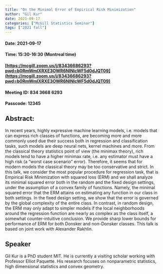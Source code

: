```yaml
---
title: "On the Minimal Error of Empirical Risk Minimization"
author: "Gil Kur"
date: 2021-09-17
categories: ["McGill Statistics Seminar"]
tags: ["2021 fall"]
---
```


#### Date: 2021-09-17
#### Time: 15:30-16:30 (Montreal time)

#### [https://mcgill.zoom.us/j/83436686293?pwd=b0RmWmlXRXE3OWR6NlNIcWF5d0dJQT09](https://mcgill.zoom.us/j/83436686293?pwd=b0RmWmlXRXE3OWR6NlNIcWF5d0dJQT09)
#### Meeting ID: 834 3668 6293
#### Passcode: 12345



## Abstract:

In recent years, highly expressive machine learning models, i.e. models that can express rich classes of functions, are becoming more and
more commonly used due their success both in regression and classification tasks, such models are deep neural nets, kernel machines and more.
From the classical theory statistics point of view (the minimax theory),
rich models tend to have a higher minimax rate, i.e. any estimator must
have a high risk (a “worst case scenario” error). Therefore, it seems that
for modern models the classical theory may be too conservative and strict.
In this talk, we consider the most popular procedure for regression
task, that is Empirical Risk Minimization with squared loss (ERM) and
we shall analyze its minimal squared error both in the random and the
fixed design settings, under the assumption of a convex family of functions.
Namely, the minimal squared error that the ERM attains on estimating
any function in our class in both settings.
In the fixed design setting, we show that the error is governed by
the global complexity of the entire class. In contrast, in random design,
the ERM may only adapt to simpler models if the local neighborhoods
around the regression function are nearly as complex as the class itself,
a somewhat counter-intuitive conclusion. We provide sharp lower bounds
for performance of ERM for both Donsker and non-Donsker classes. This
talk is based on joint work with Alexander Rakhlin.


## Speaker

Gil Kur is a PhD student MIT. He is currently a visiting scholar working with Professor Elliot Paquette.  His research focuses on nonparametric statistics, high dimensional statistics and convex geometry. 
